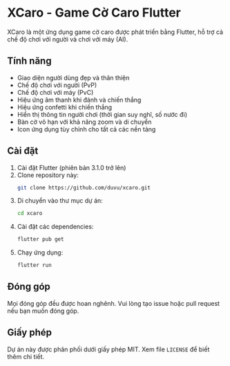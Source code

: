 # XCaro - Game Cờ Caro Flutter

XCaro là một ứng dụng game cờ caro được phát triển bằng Flutter, hỗ trợ cả chế độ chơi với người và chơi với máy (AI).

## Tính năng

- Giao diện người dùng đẹp và thân thiện
- Chế độ chơi với người (PvP)
- Chế độ chơi với máy (PvC)
- Hiệu ứng âm thanh khi đánh và chiến thắng
- Hiệu ứng confetti khi chiến thắng
- Hiển thị thông tin người chơi (thời gian suy nghĩ, số nước đi)
- Bàn cờ vô hạn với khả năng zoom và di chuyển
- Icon ứng dụng tùy chỉnh cho tất cả các nền tảng

## Cài đặt

1. Cài đặt Flutter (phiên bản 3.1.0 trở lên)
2. Clone repository này:
   ```bash
   git clone https://github.com/duvu/xcaro.git
   ```
3. Di chuyển vào thư mục dự án:
   ```bash
   cd xcaro
   ```
4. Cài đặt các dependencies:
   ```bash
   flutter pub get
   ```
5. Chạy ứng dụng:
   ```bash
   flutter run
   ```

## Đóng góp

Mọi đóng góp đều được hoan nghênh. Vui lòng tạo issue hoặc pull request nếu bạn muốn đóng góp.

## Giấy phép

Dự án này được phân phối dưới giấy phép MIT. Xem file `LICENSE` để biết thêm chi tiết.

